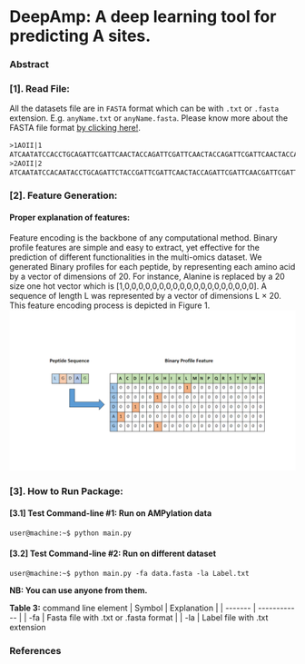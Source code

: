 #  DeepAmp: A deep learning tool for predicting A sites.

### Abstract


### [1]. Read File:
All the datasets file are in `FASTA` format which can be with `.txt` or `.fasta` extension. E.g. `anyName.txt` or  `anyName.fasta`. Please know more about the FASTA file format [by clicking here!](https://en.wikipedia.org/wiki/FASTA_format).

```
>1AOII|1
ATCAATATCCACCTGCAGATTCGATTCAACTACCAGATTCGATTCAACTACCAGATTCGATTCAACTACCACTGCAGATTCGATTCAACTACCAGATTCGATTCAACTACCAGATTCGATAGATTCGATTCAACTACCAGATTCGATTCAACCTACCAGATTCGATTCAACTACCACTGCAGATTCGATTCAACTACCAGATTCGATTCAACTACCAGATTCGATAGATCTACCAGATTCGATTCAACTACCACTGCAGATTCGATTCAACTACCAGATTCGATTCAACTACCAGATTCGATAGAT
>2AOII|2
ATCAATATCCACAATACCTGCAGATTCTACCGATTCGATTCAACTACCAGATTCGATTCAACGATTCGATTCAACTACCAGATTCGATTCAACTACCACTGCAGATTCGATTCAACTACCAGATTCGATTCAACTACCAGATTCGATAGATTCGATTCAACTACCAGATTCGATTCAACCTACCAGATTCGATTCAACTACCACTGCAGATTCGATTCAACTACCAGATTCGATTCAACTACCAGATTCGATAGATCTACCAGATTCGATTCAACTACCACTTACCACTGCAGATTCGATTCAACTACCAGATTCGATTCAACTACCAGATTCGATAGATTCGATTCAACTACCAGATTCGATTCAACCTACCAGATTCGATTCAACTACCACTGCAGATTCGATTCAACTACCAGATTCGATTCAACTACCAGATTCGATAGATCTACCAGATTCGATTCAACTACCACTA
```

### [2]. Feature Generation:

#### Proper explanation of features: 
Feature encoding is the backbone of any computational method. Binary profile features are simple and easy to extract, yet effective for the prediction of different functionalities in the multi-omics dataset. We generated Binary profiles for each peptide, by representing each amino acid by a vector of dimensions of 20. For instance, Alanine is replaced by a 20 size one hot vector which is [1,0,0,0,0,0,0,0,0,0,0,0,0,0,0,0,0,0,0,0]. A sequence of length L was represented by a vector of dimensions L × 20. This feature encoding process is depicted in Figure 1.
![Screenshot](BPF_image.png)

### [3]. How to Run Package:

#### [3.1] Test Command-line #1: Run on AMPylation data
```console
user@machine:~$ python main.py
```

#### [3.2] Test Command-line #2: Run on different dataset
```console
user@machine:~$ python main.py -fa data.fasta -la Label.txt
```

**NB: You can use anyone from them.**

**Table 3:**  command line element
| Symbol  | Explanation  |
| ------- | ------------ |
| -fa | Fasta file with .txt or .fasta format  |
| -la | Label file with .txt extension  



### References












